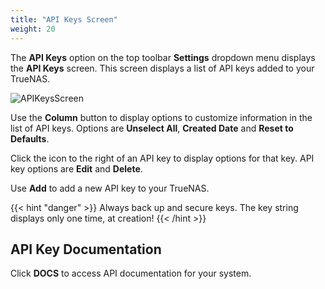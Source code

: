 ```yaml
---
title: "API Keys Screen"
weight: 20
---
```


The **API Keys** option on the top toolbar **Settings** dropdown menu displays the **API Keys** screen. This screen displays a list of API keys added to your TrueNAS.

![APIKeysScreen](/images/SCALE/22.02/APIKeysScreen.png "API Keys Screen")

Use the **Column** button to display options to customize information in the list of API keys. Options are **Unselect All**, **Created Date** and **Reset to Defaults**.

Click the <span class="iconify" data-icon="eva:more-vertical-outline"></span> icon to the right of an API key to display options for that key. API key options are **Edit** and **Delete**.

Use **Add** to add a new API key to your TrueNAS.

{{< hint "danger" >}}
Always back up and secure keys. The key string displays only one time, at creation!
{{< /hint >}}

## API Key Documentation

Click **DOCS** to access API documentation for your system.

